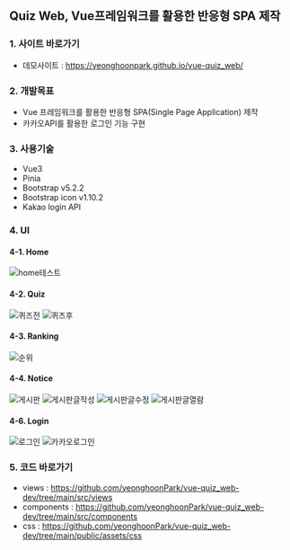 ## Quiz Web, Vue프레임워크를 활용한 반응형 SPA 제작

### 1. 사이트 바로가기

- 데모사이트 : <a href="https://yeonghoonpark.github.io/vue-quiz_web/" target="_blank">https://yeonghoonpark.github.io/vue-quiz_web/</a>

### 2. 개발목표

- Vue 프레임워크를 활용한 반응형 SPA(Single Page Application) 제작
- 카카오API를 활용한 로그인 기능 구현

### 3. 사용기술

- Vue3
- Pinia
- Bootstrap v5.2.2
- Bootstrap icon v1.10.2
- Kakao login API

### 4. UI

#### 4-1. Home
![home테스트](https://user-images.githubusercontent.com/95198410/214563303-db54309f-7835-4121-92f4-4a4f70ea9ba3.png)

#### 4-2. Quiz
![퀴즈전](https://user-images.githubusercontent.com/95198410/214563730-d3c83b30-c288-4414-bcd1-e4d30b047c79.png)
![퀴즈후](https://user-images.githubusercontent.com/95198410/214563735-76862888-3365-4537-a5c9-0ca0cd125361.png)

#### 4-3. Ranking
![순위](https://user-images.githubusercontent.com/95198410/214563743-6bb727c8-67c5-426e-b333-1266f4209fff.png)

#### 4-4. Notice
![게시판](https://user-images.githubusercontent.com/95198410/214563760-e87065a4-2d9c-4d33-b3f3-bf9a724f4df6.png)
![게시판글작성](https://user-images.githubusercontent.com/95198410/214563807-93ce3cfb-9076-42a7-8d54-3d5f93270674.png)
![게시판글수정](https://user-images.githubusercontent.com/95198410/214564367-de6a96ff-9491-4997-a751-38a5a621c948.png)
![게시판글열람](https://user-images.githubusercontent.com/95198410/214563816-31b9fc47-20a4-430f-855e-451848862394.png)

#### 4-6. Login
![로그인](https://user-images.githubusercontent.com/95198410/214563833-3b0c02e2-c2b0-4804-abed-74672cea6910.png)
![카카오로그인](https://user-images.githubusercontent.com/95198410/214563843-90e3378c-d2ca-4a25-8f42-b36b765af13c.png)

### 5. 코드 바로가기

- views : https://github.com/yeonghoonPark/vue-quiz_web-dev/tree/main/src/views
- components : https://github.com/yeonghoonPark/vue-quiz_web-dev/tree/main/src/components
- css : https://github.com/yeonghoonPark/vue-quiz_web-dev/tree/main/public/assets/css
